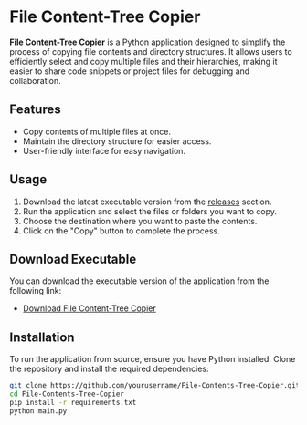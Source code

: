 # File Content-Tree Copier

**File Content-Tree Copier** is a Python application designed to simplify the process of copying file contents and directory structures. It allows users to efficiently select and copy multiple files and their hierarchies, making it easier to share code snippets or project files for debugging and collaboration.

## Features

- Copy contents of multiple files at once.
- Maintain the directory structure for easier access.
- User-friendly interface for easy navigation.

## Usage

1. Download the latest executable version from the [releases](link-to-your-releases-page) section.
2. Run the application and select the files or folders you want to copy.
3. Choose the destination where you want to paste the contents.
4. Click on the "Copy" button to complete the process.

## Download Executable

You can download the executable version of the application from the following link:
- [Download File Content-Tree Copier](link-to-your-executable)

## Installation

To run the application from source, ensure you have Python installed. Clone the repository and install the required dependencies:

```bash
git clone https://github.com/yourusername/File-Contents-Tree-Copier.git
cd File-Contents-Tree-Copier
pip install -r requirements.txt
python main.py
